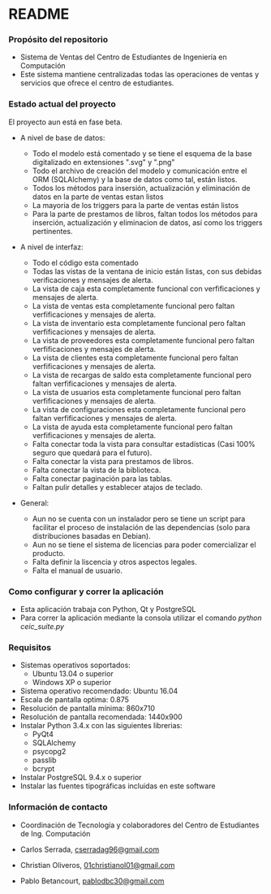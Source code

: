 # README #

### Propósito del repositorio ###

* Sistema de Ventas del Centro de Estudiantes de Ingeniería en Computación
* Este sistema mantiene centralizadas todas las operaciones de ventas y servicios que ofrece el centro de estudiantes.

### Estado actual del proyecto ###

El proyecto aun está en fase beta.

* A nivel de base de datos:
    - Todo el modelo está comentado y se tiene el esquema de la base digitalizado en extensiones ".svg" y ".png"
    - Todo el archivo de creación del modelo y comunicación entre el ORM (SQLAlchemy) y la base de datos como tal, están listos.
    - Todos los métodos para insersión, actualización y eliminación de datos en la parte de ventas estan listos
    - La mayoria de los triggers para la parte de ventas están listos
    - Para la parte de prestamos de libros, faltan todos los métodos para inserción, actualización y eliminacion de datos, así como los triggers pertinentes.

* A nivel de interfaz:
    - Todo el código esta comentado
    - Todas las vistas de la ventana de inicio están listas, con sus debidas verificaciones y mensajes de alerta.
    - La vista de caja esta completamente funcional con verfificaciones y mensajes de alerta.
    - La vista de ventas esta completamente funcional pero faltan verfificaciones y mensajes de alerta.
    - La vista de inventario esta completamente funcional pero faltan verfificaciones y mensajes de alerta.
    - La vista de proveedores esta completamente funcional pero faltan verfificaciones y mensajes de alerta.
    - La vista de clientes esta completamente funcional pero faltan verfificaciones y mensajes de alerta.
    - La vista de recargas de saldo esta completamente funcional pero faltan verfificaciones y mensajes de alerta.
    - La vista de usuarios esta completamente funcional pero faltan verfificaciones y mensajes de alerta.
    - La vista de configuraciones esta completamente funcional pero faltan verfificaciones y mensajes de alerta.
    - La vista de ayuda esta completamente funcional pero faltan verfificaciones y mensajes de alerta.
    - Falta conectar toda la vista para consultar estadísticas (Casi 100% seguro que quedará para el futuro).
    - Falta conectar la vista para prestamos de libros.
    - Falta conectar la vista de la biblioteca.
    - Falta conectar paginación para las tablas.
    - Faltan pulir detalles y establecer atajos de teclado.

* General:
    - Aun no se cuenta con un instalador pero se tiene un script para facilitar el proceso de instalación de las dependencias (solo para distribuciones basadas en Debian).
    - Aun no se tiene el sistema de licencias para poder comercializar el producto.
    - Falta definir la liscencia y otros aspectos legales.
    - Falta el manual de usuario.

### Como configurar y correr la aplicación ###

* Esta aplicación trabaja con Python, Qt y PostgreSQL
* Para correr la aplicación mediante la consola utilizar el comando *python ceic_suite.py*

### Requisitos ###
* Sistemas operativos soportados:
    - Ubuntu 13.04 o superior
    - Windows XP o superior
* Sistema operativo recomendado: Ubuntu 16.04
* Escala de pantalla optima: 0.875
* Resolución de pantalla mínima: 860x710
* Resolución de pantalla recomendada: 1440x900
* Instalar Python 3.4.x con las siguientes librerias:
    - PyQt4
    - SQLAlchemy
    - psycopg2
    - passlib
    - bcrypt
* Instalar PostgreSQL 9.4.x o superior
* Instalar las fuentes tipográficas incluidas en este software

### Información de contacto ###

* Coordinación de Tecnología y colaboradores del Centro de Estudiantes de Ing. Computación

* Carlos Serrada, cserradag96@gmail.com
* Christian Oliveros, 01christianol01@gmail.com
* Pablo Betancourt, pablodbc30@gmail.com